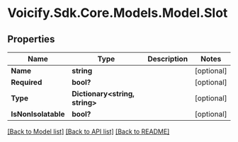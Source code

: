# Voicify.Sdk.Core.Models.Model.Slot
## Properties

Name | Type | Description | Notes
------------ | ------------- | ------------- | -------------
**Name** | **string** |  | [optional] 
**Required** | **bool?** |  | [optional] 
**Type** | **Dictionary&lt;string, string&gt;** |  | [optional] 
**IsNonIsolatable** | **bool?** |  | [optional] 

[[Back to Model list]](../README.md#documentation-for-models) [[Back to API list]](../README.md#documentation-for-api-endpoints) [[Back to README]](../README.md)

